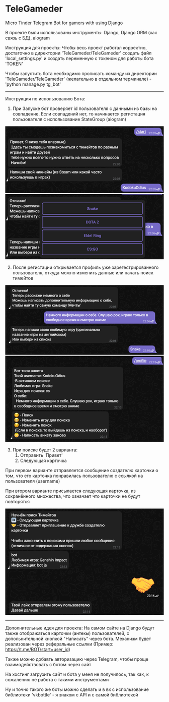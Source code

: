 # TeleGameder
Micro Tinder Telegram Bot for gamers with using Django 

В проекте были использованы инструменты:
Django, Django ORM (как связь с БД), aiogram

Инструкция для проекты:
Чтобы весь проект работал корректно, достаточно в директории 'TeleGameder/TeleGameder' создать файл 'local_settings.py' и создать переменную с токеном для работы бота 'TOKEN'

Чтобы запустить бота необходимо прописать команду из директории 'TeleGameder/TeleGameder' (желательно в отдельном терминале) - 'python manage.py tg_bot'

<hr>

Инструкция по использованию Бота:

1) При Запуске бот проверяет id пользователя с данными из базы на совпадение. Если совпадений нет, то начинается регистация пользователя с использование StateGroup (aiogram)

<img src="img/start.png">

<img src="img/buttons.png">

2) После регистации открывается профиль уже зарегестрированного пользователя, откуда можно изменить данные или начать поиск тимейтов

<img src="img/username.png">

<img src="img/profile.png">

3) При поиске будет 2 варианта:
    1. Отправить 'Привет'
    2. Следующая карточка

При первом варианте отправляется сообщение создателю карточки о том, что его карточка понравилась пользователю с ссылкой на пользователя (username)

При втором варианте присылается следующая карточка, из сохранённого множества, что означает что карточки не будут повторятся

<img src="img/friend.png">

<hr>

Дополнительные идея для проекта:
На самом сайте на Django будут также отображаться карточки (антекы) пользователей, с допольнительной кнопкой "Написать" через бота. Механизм будет реализован через реферальные ссылки (Пример: https://t.me/BOT/start=user_id)

Также можно добавть авторизацию через Telegram, чтобы проще взаимодействовать с ботом через сайт

На хостинг загрузить сайт и бота у меня не получилось, так как, к сожалению не работа с такими инструментами

Ну и точно такого же боты можно сделать и в вк с использование библиотеки 'vkbottle' - я знаком с API и с самой библиотекой